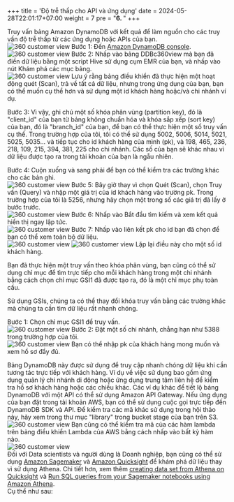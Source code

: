 +++
title = 'Độ trễ thấp cho API và ứng dụng'
date = 2024-05-28T22:01:17+07:00
weight = 7
pre = "<b>6. </b>"
+++


Truy vấn bảng Amazon DynamoDB với kết quả để làm nguồn cho các truy vấn độ trễ thấp từ các ứng dụng hoặc APIs của bạn.  
![360 customer view](/images/assets/182.png) 
Bước 1: Đến [Amazon DynamoDB console](https://us-west-2.console.aws.amazon.com/dynamodb/home?region=us-west-2#tables:selected=DDBc360view;tab=items).  
![360 customer view](https://vuha7394.github.io/workshop-aws2/images/assets/183.png) 
Bước 2: Nhấp vào bảng DDBc360view mà bạn đã điền dữ liệu bằng một script Hive sử dụng cụm EMR của bạn, và nhấp vào nút Khám phá các mục bảng.  
![360 customer view](https://vuha7394.github.io/workshop-aws2/images/assets/184.png) 
Lưu ý rằng bảng điều khiển đã thực hiện một hoạt động quét (Scan), trả về tất cả dữ liệu, nhưng trong ứng dụng của bạn, bạn có thể muốn cụ thể hơn và sử dụng một id khách hàng hoặc/và chi nhánh ví dụ.  

Bước 3: Vì vậy, ghi chú một số khóa phân vùng (partition key), đó là "client_id" của bạn từ bảng không chuẩn hóa và khóa sắp xếp (sort key) của bạn, đó là "branch_id" của bạn, để bạn có thể thực hiện một số truy vấn cụ thể. Trong trường hợp của tôi, tôi có thể sử dụng 5002, 5006, 5014, 5021, 5025, 5035... và tiếp tục cho id khách hàng của mình (pk), và 198, 465, 236, 218, 109, 215, 394, 381, 225 cho chi nhánh. Các số của bạn sẽ khác nhau vì dữ liệu được tạo ra trong tài khoản của bạn là ngẫu nhiên.  

Bước 4: Cuộn xuống và sang phải để bạn có thể kiểm tra các trường khác cho các bản ghi.  
![360 customer view](https://vuha7394.github.io/workshop-aws2/images/assets/185.png) 
Bước 5: Bây giờ thay vì chọn Quét (Scan), chọn Truy vấn (Query) và nhập một giá trị của id khách hàng vào trường pk. Trong trường hợp của tôi là 5256, nhưng hãy chọn một trong số các giá trị đã lấy ở bước trước.  
![360 customer view](https://vuha7394.github.io/workshop-aws2/images/assets/186.png) 
Bước 6: Nhấp vào Bắt đầu tìm kiếm và xem kết quả hiển thị ngay lập tức.  
![360 customer view](https://vuha7394.github.io/workshop-aws2/images/assets/187.png) 
Bước 7: Nhấp vào liên kết pk cho id bạn đã chọn để bạn có thể xem toàn bộ dữ liệu.  
![360 customer view](https://vuha7394.github.io/workshop-aws2/images/assets/188.png) 
![360 customer view](https://vuha7394.github.io/workshop-aws2/images/assets/189.png) 
Lặp lại điều này cho một số id khách hàng.  

Bạn đã thực hiện một truy vấn theo khóa phân vùng, bạn cũng có thể sử dụng chỉ mục để tìm trực tiếp cho mỗi khách hàng trong một chi nhánh bằng cách chọn chỉ mục GSI1 đã được tạo ra, đó là một chỉ mục phụ toàn cầu.  

Sử dụng GSIs, chúng ta có thể thay đổi khóa truy vấn bằng các trường khác mà chúng ta cần tìm dữ liệu rất nhanh chóng.  

Bước 1: Chọn chỉ mục GSI1 để truy vấn.  
![360 customer view](https://vuha7394.github.io/workshop-aws2/images/assets/190.png) 
Bước 2: Đặt một số chi nhánh, chẳng hạn như 5388 trong trường hợp của tôi.  
![360 customer view](https://vuha7394.github.io/workshop-aws2/images/assets/191.png) 
Bạn có thể nhập pk của khách hàng mong muốn và xem hồ sơ đầy đủ.  

Bảng DynamoDB này được sử dụng để truy cập nhanh chóng dữ liệu khi cần tương tác trực tiếp với khách hàng. Ví dụ về việc sử dụng bao gồm ứng dụng quản lý chi nhánh di động hoặc ứng dụng trung tâm liên hệ để kiểm tra hồ sơ khách hàng hoặc các chiều khác. Các ví dụ khác để tiết lộ bảng DynamoDB với một API có thể sử dụng Amazon API Gateway. Nếu ứng dụng của bạn đặt trong tài khoản AWS, bạn có thể sử dụng cuộc gọi trực tiếp đến DynamoDB SDK và API. Để kiểm tra các mã khác sử dụng trong hội thảo này, hãy xem trong thư mục "library" trong bucket stage của bạn trên S3.  
![360 customer view](https://vuha7394.github.io/workshop-aws2/images/assets/192.png)
Bạn cũng có thể kiểm tra mã của các hàm lambda trên bảng điều khiển Lambda của AWS bằng cách nhấp vào bất kỳ hàm nào.  
![360 customer view](https://vuha7394.github.io/workshop-aws2/images/assets/193.png)  
Đối với Data scientists và người dùng là Doanh nghiệp, bạn cũng có thể sử dụng [Amazon Sagemaker](https://aws.amazon.com/sagemaker/?nc1=h_ls) và [Amazon Quicksight](https://aws.amazon.com/quicksight/?nc1=h_ls) để khám phá dữ liệu thay vì sử dụng Athena. Chi tiết hơn, xem thêm [creating data set from Athena on Quicksight](https://docs.aws.amazon.com/quicksight/latest/user/create-a-data-set-athena.html) và [Run SQL queries from your Sagemaker notebooks using Amazon Athena](https://aws.amazon.com/Workshops/machine-learning/run-sql-queries-from-your-sagemaker-notebooks-using-amazon-athena/).  
Cụ thể như sau:  